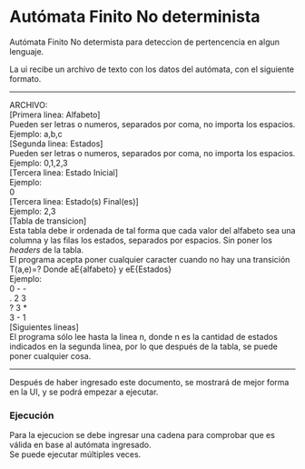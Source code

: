 # Autómata Finito No determinista
Autómata Finito No determista para deteccion de pertencencia en algun lenguaje.

La ui recibe un archivo de texto con los datos del autómata, con el siguiente formato.

<hr>
<p>ARCHIVO:<br>
[Primera linea: Alfabeto] <br>
  Pueden ser letras o numeros, separados por coma, no importa los espacios. Ejemplo: a,b,c <br>
[Segunda linea: Estados] <br>
  Pueden ser letras o numeros, separados por coma, no importa los espacios. Ejemplo: 0,1,2,3 <br>
[Tercera linea: Estado Inicial] <br>
  Ejemplo: <br>
  0 <br>
[Tercera linea: Estado(s) Final(es)] <br>
  Ejemplo: 2,3 <br>
[Tabla de transicion] <br>
  Esta tabla debe ir ordenada de tal forma que cada valor del alfabeto sea una columna y las filas los estados, separados por espacios. Sin poner los <i>headers</i> de la tabla. <br>
  El programa acepta poner cualquier caracter cuando no hay una transición T(a,e)=? Donde aE{alfabeto} y eE{Estados} <br>
  Ejemplo: <br>
  0 - - <br>
  . 2 3 <br>
  ? 3 * <br>
  3 - 1 <br>
[Siguientes lineas] <br>
  El programa sólo lee hasta la linea n, donde n es la cantidad de estados indicados en la segunda linea, por lo que después de la tabla, se puede poner cualquier cosa. </p>
<hr>

Después  de haber ingresado este documento, se mostrará de mejor forma en la UI, y se podrá empezar a ejecutar. 
<h3>Ejecución</h3>
Para la ejecucion se debe ingresar una cadena para comprobar que es válida en base al autómata ingresado. <br>
Se puede ejecutar múltiples veces. <br>
  
